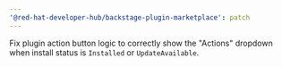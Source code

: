 ```yaml
---
'@red-hat-developer-hub/backstage-plugin-marketplace': patch
---
```


Fix plugin action button logic to correctly show the "Actions" dropdown when install status is `Installed` or `UpdateAvailable`.
